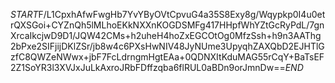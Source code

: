 $START$F/L1CpxhAfwFwgHb7YvYByOVtCpvuG4a35S8Exy8g/Wqypkp0I4u0etrQXSGoi+CYZnQh5lMLhoEKkNXXnKOGDSMFg417HHpfWhYZtGcRyPdL/7gnXrcaIkcjwD9D1/JQW42CMs+h2uheH4hoZxEGCOtOg0MfzSsh+h9n3AAThg2bPxe2SIFjijDKlZSr/jb8w4c6PXsHwNIV48JyNUme3UpyqhZAXQbD2EJHTlGzfC8QWZeNWwx+jbF7FcLdrngmHgtEAa+0QDNXItKduMAG55rCqY+BaTsEF2Z1SoYR3l3XVJxJuLkAxroJRbFDffzqba6flRUL0aBDn9orJmnDw==$END$